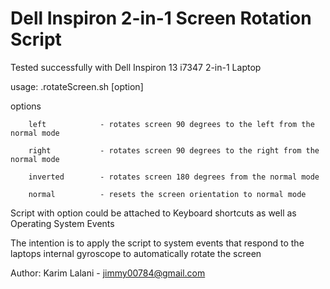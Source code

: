 Dell Inspiron 2-in-1 Screen Rotation Script
===========================================

Tested successfully with Dell Inspiron 13 i7347 2-in-1 Laptop

usage: .rotateScreen.sh [option]

options

        left            - rotates screen 90 degrees to the left from the normal mode

        right           - rotates screen 90 degrees to the right from the normal mode

        inverted        - rotates screen 180 degrees from the normal mode

        normal          - resets the screen orientation to normal mode

Script with option could be attached to Keyboard shortcuts as well as Operating System Events

The intention is to apply the script to system events that respond to the laptops internal gyroscope to automatically rotate the screen

Author: Karim Lalani - jimmy00784@gmail.com

